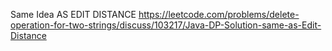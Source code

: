 Same Idea AS EDIT DISTANCE
https://leetcode.com/problems/delete-operation-for-two-strings/discuss/103217/Java-DP-Solution-same-as-Edit-Distance
​
​
​